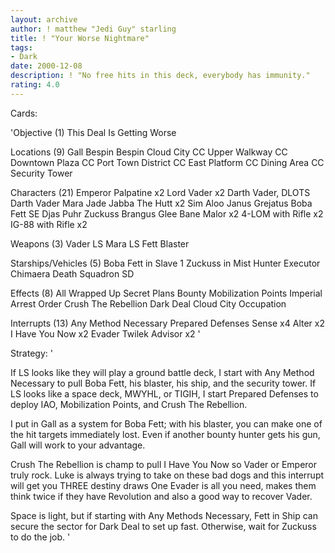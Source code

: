 ```yaml
---
layout: archive
author: ! matthew "Jedi Guy" starling
title: ! "Your Worse Nightmare"
tags:
- Dark
date: 2000-12-08
description: ! "No free hits in this deck, everybody has immunity."
rating: 4.0
---
```

Cards: 

'Objective (1)
This Deal Is Getting Worse

Locations (9)
Gall
Bespin
Bespin Cloud City
CC Upper Walkway
CC Downtown Plaza
CC Port Town District
CC East Platform
CC Dining Area
CC Security Tower

Characters (21)
Emperor Palpatine x2
Lord Vader x2
Darth Vader, DLOTS
Darth Vader
Mara Jade
Jabba The Hutt x2
Sim Aloo
Janus Grejatus
Boba Fett SE
Djas Puhr
Zuckuss
Brangus Glee
Bane Malor x2
4-LOM with Rifle x2
IG-88 with Rifle x2

Weapons (3)
Vader LS
Mara LS
Fett Blaster

Starships/Vehicles (5)
Boba Fett in Slave 1
Zuckuss in Mist Hunter
Executor
Chimaera
Death Squadron SD

Effects (8)
All Wrapped Up
Secret Plans
Bounty
Mobilization Points
Imperial Arrest Order
Crush The Rebellion
Dark Deal
Cloud City Occupation

Interrupts (13)
Any Method Necessary
Prepared Defenses
Sense x4
Alter x2
I Have You Now x2
Evader
Twilek Advisor x2
'

Strategy: '

If LS looks like they will play a ground battle deck, I start with Any Method Necessary to pull Boba Fett, his blaster, his ship, and the security tower.	If LS looks like a space deck, MWYHL, or TIGIH, I start Prepared Defenses to deploy IAO, Mobilization Points, and Crush The Rebellion.

I put in Gall as a system for Boba Fett; with his blaster, you can make one of the hit targets immediately lost.  Even if another bounty hunter gets his gun, Gall will work to your advantage.

Crush The Rebellion is champ to pull I Have You Now so Vader or Emperor truly rock.  Luke is always trying to take on these bad dogs and this interrupt will get you THREE destiny draws  One Evader is all you need, makes them think twice if they have Revolution and also a good way to recover Vader.

Space is light, but if starting with Any Methods Necessary, Fett in Ship can secure the sector for Dark Deal to set up fast.  Otherwise, wait for Zuckuss to do the job. '